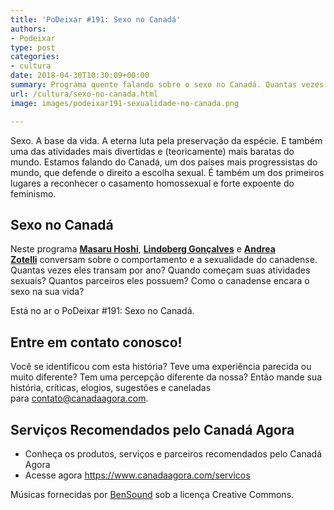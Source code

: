 ```yaml
---
title: 'PoDeixar #191: Sexo no Canadá'
authors:
- Podeixar
type: post
categories:
- cultura
date: 2018-04-30T10:30:09+00:00
summary: Programa quente falando sobre o sexo no Canadá. Quantas vezes eles transam por ano? Quando começam suas atividades sexuais? Quantos parceiros eles possuem? Como o canadense encara o sexo na sua vida?
url: /cultura/sexo-no-canada.html
image: images/podeixar191-sexualidade-no-canada.png

---
```

<p class="p1">
  Sexo. A base da vida. A eterna luta pela preservação da espécie. E também uma das atividades mais divertidas e (teoricamente) mais baratas do mundo. Estamos falando do Canadá, um dos países mais progressistas do mundo, que defende o direito a escolha sexual. É também um dos primeiros lugares a reconhecer o casamento homossexual e forte expoente do feminismo.
</p>

## Sexo no Canadá

Neste programa [**Masaru Hoshi**][1], **[Lindoberg Gonçalves][2]** e [**Andrea Zotelli**][3] conversam sobre o comportamento e a sexualidade do canadense. Quantas vezes eles transam por ano? Quando começam suas atividades sexuais? Quantos parceiros eles possuem? Como o canadense encara o sexo na sua vida?

Está no ar o PoDeixar #191: Sexo no Canadá.



## Entre em contato conosco!

Você se identificou com esta história? Teve uma experiência parecida ou muito diferente? Tem uma percepção diferente da nossa? Então mande sua história, críticas, elogios, sugestões e caneladas para <contato@canadaagora.com>.

## Serviços Recomendados pelo Canadá Agora

  * Conheça os produtos, serviços e parceiros recomendados pelo Canadá Agora
  * Acesse agora <https://www.canadaagora.com/servicos>

Músicas fornecidas por <a href="http://www.bensound.com/" target="_blank" rel="noopener noreferrer">BenSound</a> sob a licença Creative Commons.

 [1]: /japa
 [2]: /berg
 [3]: /andreazotelli